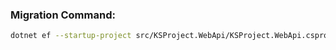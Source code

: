 ### Migration Command:
```bash
dotnet ef --startup-project src/KSProject.WebApi/KSProject.WebApi.csproj migrations add "Init" -p src/KSProject.Infrastructure/KSProject.Infrastructure.csproj
```